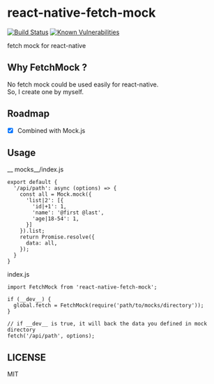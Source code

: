 # react-native-fetch-mock
[![Build Status](https://travis-ci.org/WhatAKitty/react-native-fetch-mock.svg?branch=master)](https://travis-ci.org/WhatAKitty/react-native-fetch-mock)
[![Known Vulnerabilities](https://snyk.io/test/npm/react-native-fetch-mock/badge.svg)](https://snyk.io/test/npm/react-native-fetch-mock)

fetch mock for react-native

## Why FetchMock ?
No fetch mock could be used easily for react-native.  
So, I create one by myself.

## Roadmap
- [x] Combined with Mock.js

## Usage

__ mocks__/index.js
```
export default {
  '/api/path': async (options) => {
    const all = Mock.mock({
      'list|2': [{
        'id|+1': 1,
        'name': '@first @last',
        'age|18-54': 1,
      }]
    }).list;
    return Promise.resolve({
      data: all,
    });
  }
}
```
index.js
```
import FetchMock from 'react-native-fetch-mock';

if (__dev__) {
  global.fetch = FetchMock(require('path/to/mocks/directory'));
}

// if __dev__ is true, it will back the data you defined in mock directory
fetch('/api/path', options);
```
## LICENSE

MIT
